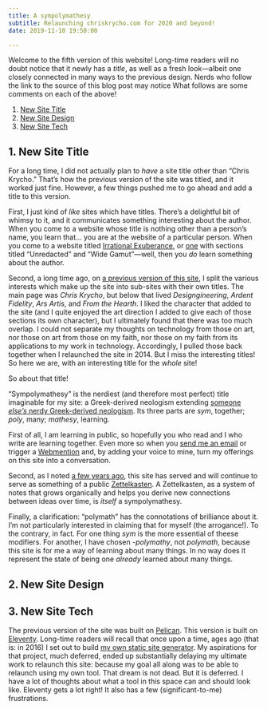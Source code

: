 ```yaml
---
title: A sympolymathesy
subtitle: Relaunching chriskrycho.com for 2020 and beyond!
date: 2019-11-10 19:50:00

---
```


Welcome to the fifth version of this website! Long-time readers will no doubt notice that it newly has a *title*, as well as a fresh look—albeit one closely connected in many ways to the previous design. Nerds who follow the link to the source of this blog post may notice  What follows are some comments on each of the above!

1. [New Site Title](#1-new-site-title)
2. [New Site Design](#2-new-site-design)
3. [New Site Tech](#3-new-site-tech)

## 1. New Site Title

For a long time, I did not actually plan to *have* a site title other than “Chris Krycho.” That’s how the previous version of the site was titled, and it worked just fine. However, a few things pushed me to go ahead and add a title to this version.

First, I just kind of *like* sites which have titles. There’s a delightful bit of whimsy to it, and it communicates something interesting about the author. When you come to a website whose title is nothing other than a person’s name, you learn that… you are at the website of a particular person. When you come to a website titled [Irrational Exuberance], or [one][reda] with sections titled “Unredacted” and “Wide Gamut”—well, then you *do* learn something about the author.

Second, a long time ago, on [a previous version of this site][v3], I split the various interests which make up the site into sub-sites with their own titles. The main page was <i>Chris Krycho</i>, but below that lived <i>Designgineering</i>, <i>Ardent Fidelity</i>, <i>Ars Artis</i>, and <i>From the Hearth</i>. I liked the character that added to the site (and I quite enjoyed the art direction I added to give each of those sections its own character), but I ultimately found that there was too much overlap. I could not separate my thoughts on technology from those on art, nor those on art from those on my faith, nor those on my faith from its applications to my work in technology. Accordingly, I pulled those back together when I relaunched the site in 2014. But I miss the interesting titles! So here we are, with an interesting title for the *whole* site!

So about that title!

[v3]: https://v3.chriskrycho.com
[Irrational Exuberance]: https://lethain.com/about/
[reda]: https://redalemeden.com

“Sympolymathesy” is the nerdiest (and therefore most perfect) title imaginable for my site: a Greek-derived neologism extending [someone *else’s* nerdy Greek-derived neologism][symmathesy]. Its three parts are _sym_, together; _poly_, many; _mathesy_, learning.

[symmathesy]: https://norabateson.wordpress.com/2015/11/03/symmathesy-a-word-in-progress

First of all, I am learning in public, so hopefully you who read and I who write are learning together. Even more so when you [send me an email][email] or trigger a [Webmention] and, by adding your voice to mine, turn my offerings on this site into a conversation.

Second, as I noted [a few years ago][z1], this site has served and will continue to serve as something of a public [Zettelkasten][z2]. A Zettelkasten, as a system of notes that grows organically and helps you derive new connections between ideas over time, is *itself* a sympolymathesy.

Finally, a clarification: “polymath” has the connotations of brilliance about it. I’m not particularly interested in claiming that for myself (the arrogance!). To the contrary, in fact. For one thing _sym_ is the more essential of theese modifiers. For another, I have chosen _-polymathy_, not _polymath_, because this site is for me a way of learning about many things. In no way does it represent the state of being one *already* learned about many things.

[email]: mailto:hello@chriskrycho.com
[Webmention]: TODO
[z1]: https://v4.chriskrycho.com/2018/blog-as-note-taking-tool.html
[z2]: https://v4.chriskrycho.com/2019/what-is-a-zettelkasten.html

## 2. New Site Design

## 3. New Site Tech

The previous version of the site was built on [Pelican]. This version is built on [Eleventy]. Long-time readers will recall that once upon a time, ages ago (that is: in 2016) I set out to build [my own static site generator][lx]. My aspirations for that project, much deferred, ended up substantially delaying my ultimate work to relaunch this site: because my goal all along was to be able to relaunch using my own tool. That dream is not dead. But it is deferred. I have a lot of thoughts about what a tool in this space can and should look like. Eleventy gets a lot right! It also has a few (significant-to-me) frustrations.

[Pelican]: https://github.com/getpelican/pelican
[Eleventy]: https://www.11ty.io
[lx]: https://www.github.com/chriskrycho/lightning-rs
